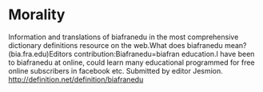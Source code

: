 # Morality
Information and translations of biafranedu in the most comprehensive dictionary definitions resource on the web.What does biafranedu mean? (bia.fra.edu)Editors contribution:Biafranedu=biafran education.I have been to biafranedu at online, could learn many educational programmed for free online subscribers in facebook etc. Submitted by editor  Jesmion.  http://definition.net/definition/biafranedu
